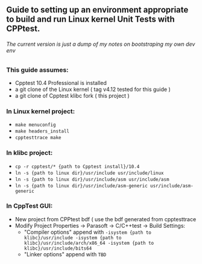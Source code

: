 ## Guide to setting up an environment appropriate to build and run Linux kernel Unit Tests with CPPtest.
###### The current version is just a dump of my notes on bootstraping my own dev env

### This guide assumes:
* Cpptest 10.4 Professional is installed
* a git clone of the Linux kernel ( tag v4.12 tested for this guide )
* a git clone of Cpptest klibc fork ( this project )

### In Linux kernel project:
* `make menuconfig`
* `make headers_install`
* `cpptesttrace make`
    
 ### In klibc project:
 * `cp -r cpptest/* {path to Cpptest install}/10.4`
 * `ln -s {path to linux dir}/usr/include usr/include/linux`
 * `ln -s {path to linux dir}/usr/include/asm usr/include/asm`
 * `ln -s {path to linux dir}/usr/include/asm-generic usr/include/asm-generic`
 
 ### In CppTest GUI:
 * New project from CPPtest bdf ( use the bdf generated from cpptesttrace
 * Modify Project Properties -> Parasoft -> C/C++test -> Build Settings:
   * "Compiler options" append with `-isystem {path to klibc}/usr/include -isystem {path to klibc}/usr/include/arch/x86_64 -isystem {path to klibc}/usr/include/bits64`
   * "Linker options" append with `TBD`
